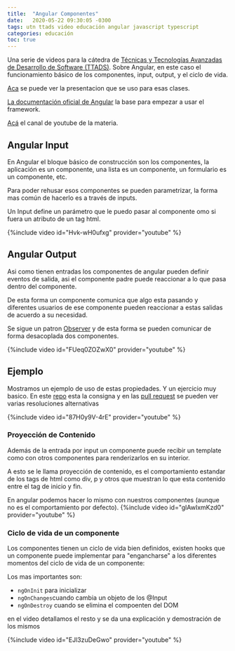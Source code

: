 ```yaml
---
title:  "Angular Componentes"
date:   2020-05-22 09:30:05 -0300
tags: utn ttads video educación angular javascript typescript
categories: educación
toc: true
---
```

Una serie de videos para la cátedra de [Técnicas y Tecnologías Avanzadas de Desarrollo de Software (TTADS)][ttads-github].
Sobre Angular, en este caso el funcionamiento básico de los componentes, input, output, y el ciclo de vida.

[Aca][ttads-presentacion] se puede ver la presentacion que se uso para esas clases.

[La documentación oficial de Angular](https://angular.io/docs) la base para empezar a usar el framework.

[Acá](https://www.youtube.com/channel/UCkRACqaN5XpgH0P5hyqpQEw/featured) el canal de youtube de la materia.
## Angular Input

En Angular el bloque básico de construcción son los componentes, la aplicación es un componente, una lista es un componente, un formulario es un componente, etc. 

Para poder rehusar esos componentes se pueden parametrizar, la forma mas común de hacerlo es a través de inputs. 

Un Input define un parámetro que le puedo pasar al componente omo si fuera un atributo de un tag html.
 
{%include video id="Hvk-wH0ufxg" provider="youtube" %}

## Angular Output
Asi como tienen entradas los componentes de angular pueden definir eventos de salida, asi el componente padre puede reaccionar a lo que pasa dentro del componente. 

De esta forma un componente comunica que algo esta pasando y diferentes usuarios de ese componente pueden reaccionar a estas salidas de acuerdo a su necesidad.

Se sigue un patron [Observer](https://es.wikipedia.org/wiki/Observer_(patr%C3%B3n_de_dise%C3%B1o)) y de esta forma se pueden comunicar de forma desacoplada dos componentes.

{%include video id="FUeq0ZOZwX0" provider="youtube" %}

## Ejemplo

Mostramos un ejemplo de uso de estas propiedades. Y un ejercicio muy basico.
En este [repo](https://github.com/utnfrrottads/angular9-example/tree/todo-list-exercise) esta la consigna y en las [pull request](https://github.com/utnfrrottads/angular9-example/pulls) se pueden ver varias resoluciones alternativas 

{%include video id="87H0y9V-4rE" provider="youtube" %}

### Proyección de Contenido

Además de la  entrada por input un componente puede recibir un template como con otros componentes para renderizarlos en su interior.

A esto se le llama proyección de contenido, es el comportamiento estandar de los tags de html como div, p y otros que muestran lo que esta contenido entre el tag de inicio y fin. 

En angular podemos hacer lo mismo con nuestros componentes (aunque no es el comportamiento por defecto).
{%include video id="glAwIxmKzd0" provider="youtube" %}

### Ciclo de vida de un componente

Los componentes tienen un ciclo de vida bien definidos, existen hooks que un componente puede implementar para "engancharse" a los diferentes momentos del ciclo de vida de un componente:

Los mas importantes son: 

+ `ngOnInit` para inicializar
+ `ngOnChanges`cuando cambia un objeto de los @Input
+ `ngOnDestroy` cuando se elimina el compoenten del DOM

en el video detallamos el resto y se da una explicación y demostración de los mismos

{%include video id="EJl3zuDeGwo" provider="youtube" %}


[ttads-github]: https://github.com/utnfrrottads/
[ttads-presentacion]: https://utnfrrottads.github.io/presentacion-angulario/#/
